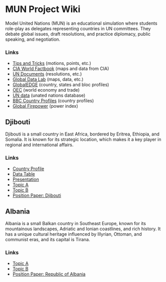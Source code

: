 # **MUN Project Wiki**

Model United Nations (MUN) is an educational simulation where students role-play as delegates representing countries in UN committees. They debate global issues, draft resolutions, and practice diplomacy, public speaking, and negotiation.

### Links

- [Tips and Tricks](mun.html) (motions, points, etc.)
- [CIA World Factbook](https://www.cia.gov/the-world-factbook/) (maps and data from CIA)
- [UN Documents](https://www.un.org/en/) (resolutions, etc.)
- [Global Data Lab](https://globaldatalab.org/) (maps, data, etc.)
- [GlobalEDGE](https://globaledge.msu.edu/) (country, states and bloc profiles)
- [OEC](https://oec.world/en) (world economy and trade)
- [UN data](https://data.un.org/) (unated nations database)
- [BBC Country Profiles](http://news.bbc.co.uk/2/hi/country_profiles/default.stm) (country profiles)
- [Global Firepower](https://www.globalfirepower.com/) (power index)

## Djibouti

Djibouti is a small country in East Africa, bordered by Eritrea, Ethiopia, and Somalia. It is known for its strategic location, which makes it a key player in regional and international affairs.

### Links

- [Country Profile](https://www.cia.gov/the-world-factbook/countries/djibouti/)
- [Data Table](Djibouti/data.html)
- [Presentation](Djibouti/index.html)
- [Topic A](Djibouti/topicA.html)
- [Topic B](Djibouti/topicB.html)
- [Position Paper: Djibouti](Djibouti/PPDjibouti.pdf)


## Albania

Albania is a small Balkan country in Southeast Europe, known for its mountainous landscapes, Adriatic and Ionian coastlines, and rich history. It has a unique cultural heritage influenced by Illyrian, Ottoman, and communist eras, and its capital is Tirana.

### Links

- [Topic A](Albania/topicA.html)
- [Topic B](Albania/topicB.html)
- [Position Paper: Republic of Albania](Albania/GA1_Albania.pdf)